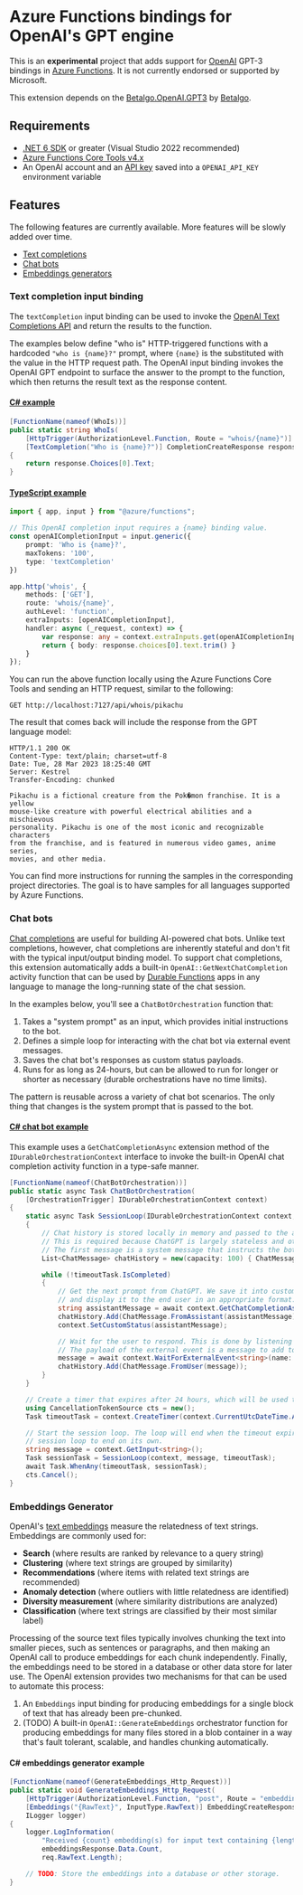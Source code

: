 # Azure Functions bindings for OpenAI's GPT engine

This is an **experimental** project that adds support for [OpenAI](https://platform.openai.com/) GPT-3 bindings in [Azure Functions](https://azure.microsoft.com/products/functions/). It is not currently endorsed or supported by Microsoft.

This extension depends on the [Betalgo.OpenAI.GPT3](https://github.com/betalgo/openai) by [Betalgo](https://github.com/betalgo).

## Requirements

* [.NET 6 SDK](https://dotnet.microsoft.com/download/dotnet/6.0) or greater (Visual Studio 2022 recommended)
* [Azure Functions Core Tools v4.x](https://learn.microsoft.com/azure/azure-functions/functions-run-local?tabs=v4%2Cwindows%2Cnode%2Cportal%2Cbash)
* An OpenAI account and an [API key](https://platform.openai.com/account/api-keys) saved into a `OPENAI_API_KEY` environment variable

## Features

The following features are currently available. More features will be slowly added over time.

* [Text completions](#text-completion-input-binding)
* [Chat bots](#chat-bots)
* [Embeddings generators](#embeddings-generator)

### Text completion input binding

The `textCompletion` input binding can be used to invoke the [OpenAI Text Completions API](https://platform.openai.com/docs/guides/completion) and return the results to the function.

The examples below define "who is" HTTP-triggered functions with a hardcoded `"who is {name}?"` prompt, where `{name}` is the substituted with the value in the HTTP request path. The OpenAI input binding invokes the OpenAI GPT endpoint to surface the answer to the prompt to the function, which then returns the result text as the response content.

#### [C# example](./samples/dotnet/csharp-inproc/)

```csharp
[FunctionName(nameof(WhoIs))]
public static string WhoIs(
    [HttpTrigger(AuthorizationLevel.Function, Route = "whois/{name}")] HttpRequest req,
    [TextCompletion("Who is {name}?")] CompletionCreateResponse response)
{
    return response.Choices[0].Text;
}
```

#### [TypeScript example](./samples/nodejs/)

```typescript
import { app, input } from "@azure/functions";

// This OpenAI completion input requires a {name} binding value.
const openAICompletionInput = input.generic({
    prompt: 'Who is {name}?',
    maxTokens: '100',
    type: 'textCompletion'
})

app.http('whois', {
    methods: ['GET'],
    route: 'whois/{name}',
    authLevel: 'function',
    extraInputs: [openAICompletionInput],
    handler: async (_request, context) => {
        var response: any = context.extraInputs.get(openAICompletionInput)
        return { body: response.choices[0].text.trim() }
    }
});
```

You can run the above function locally using the Azure Functions Core Tools and sending an HTTP request, similar to the following:

```http
GET http://localhost:7127/api/whois/pikachu
```

The result that comes back will include the response from the GPT language model:

```text
HTTP/1.1 200 OK
Content-Type: text/plain; charset=utf-8
Date: Tue, 28 Mar 2023 18:25:40 GMT
Server: Kestrel
Transfer-Encoding: chunked

Pikachu is a fictional creature from the Pok�mon franchise. It is a yellow
mouse-like creature with powerful electrical abilities and a mischievous
personality. Pikachu is one of the most iconic and recognizable characters
from the franchise, and is featured in numerous video games, anime series,
movies, and other media.
```

You can find more instructions for running the samples in the corresponding project directories. The goal is to have samples for all languages supported by Azure Functions.

### Chat bots

[Chat completions](https://platform.openai.com/docs/guides/chat) are useful for building AI-powered chat bots. Unlike text completions, however, chat completions are inherently stateful and don't fit with the typical input/output binding model. To support chat completions, this extension automatically adds a built-in `OpenAI::GetNextChatCompletion` activity function that can be used by [Durable Functions](https://learn.microsoft.com/azure/azure-functions/durable/durable-functions-overview) apps in any language to manage the long-running state of the chat session.

In the examples below, you'll see a `ChatBotOrchestration` function that:

1. Takes a "system prompt" as an input, which provides initial instructions to the bot.
1. Defines a simple loop for interacting with the chat bot via external event messages.
1. Saves the chat bot's responses as custom status payloads.
1. Runs for as long as 24-hours, but can be allowed to run for longer or shorter as necessary (durable orchestrations have no time limits).

The pattern is reusable across a variety of chat bot scenarios. The only thing that changes is the system prompt that is passed to the bot.

#### [C# chat bot example](./samples/dotnet/csharp-inproc/ChatBot.cs)

This example uses a `GetChatCompletionAsync` extension method of the `IDurableOrchestrationContext` interface to invoke the built-in OpenAI chat completion activity function in a type-safe manner.

```csharp
[FunctionName(nameof(ChatBotOrchestration))]
public static async Task ChatBotOrchestration(
    [OrchestrationTrigger] IDurableOrchestrationContext context)
{
    static async Task SessionLoop(IDurableOrchestrationContext context, string message, Task timeoutTask)
    {
        // Chat history is stored locally in memory and passed to the activity function for each iteration.
        // This is required because ChatGPT is largely stateless and otherwise won't remember previous replies.
        // The first message is a system message that instructs the bot about how it should behave.
        List<ChatMessage> chatHistory = new(capacity: 100) { ChatMessage.FromSystem(message) };

        while (!timeoutTask.IsCompleted)
        {
            // Get the next prompt from ChatGPT. We save it into custom status so that a client can query it
            // and display it to the end user in an appropriate format.
            string assistantMessage = await context.GetChatCompletionAsync(chatHistory);
            chatHistory.Add(ChatMessage.FromAssistant(assistantMessage));
            context.SetCustomStatus(assistantMessage);

            // Wait for the user to respond. This is done by listening for an external event of a well-known name.
            // The payload of the external event is a message to add to the chat history.
            message = await context.WaitForExternalEvent<string>(name: "UserResponse");
            chatHistory.Add(ChatMessage.FromUser(message));
        }
    }

    // Create a timer that expires after 24 hours, which will be used to terminate the session loop.
    using CancellationTokenSource cts = new();
    Task timeoutTask = context.CreateTimer(context.CurrentUtcDateTime.AddHours(24), cts.Token);

    // Start the session loop. The loop will end when the timeout expires or if some other input causes the
    // session loop to end on its own.
    string message = context.GetInput<string>();
    Task sessionTask = SessionLoop(context, message, timeoutTask);
    await Task.WhenAny(timeoutTask, sessionTask);
    cts.Cancel();
}
```

### Embeddings Generator

OpenAI's [text embeddings](https://platform.openai.com/docs/guides/embeddings) measure the relatedness of text strings. Embeddings are commonly used for:

* **Search** (where results are ranked by relevance to a query string)
* **Clustering** (where text strings are grouped by similarity)
* **Recommendations** (where items with related text strings are recommended)
* **Anomaly detection** (where outliers with little relatedness are identified)
* **Diversity measurement** (where similarity distributions are analyzed)
* **Classification** (where text strings are classified by their most similar label)

Processing of the source text files typically involves chunking the text into smaller pieces, such as sentences or paragraphs, and then making an OpenAI call to produce embeddings for each chunk independently. Finally, the embeddings need to be stored in a database or other data store for later use. The OpenAI extension provides two mechanisms for that can be used to automate this process:

1. An `Embeddings` input binding for producing embeddings for a single block of text that has already been pre-chunked.
1. (TODO) A built-in `OpenAI::GenerateEmbeddings` orchestrator function for producing embeddings for many files stored in a blob container in a way that's fault tolerant, scalable, and handles chunking automatically.

#### C# embeddings generator example

```csharp
[FunctionName(nameof(GenerateEmbeddings_Http_Request))]
public static void GenerateEmbeddings_Http_Request(
    [HttpTrigger(AuthorizationLevel.Function, "post", Route = "embeddings")] EmbeddingsRequest req,
    [Embeddings("{RawText}", InputType.RawText)] EmbeddingCreateResponse embeddingsResponse,
    ILogger logger)
{
    logger.LogInformation(
        "Received {count} embedding(s) for input text containing {length} characters.",
        embeddingsResponse.Data.Count,
        req.RawText.Length);

    // TODO: Store the embeddings into a database or other storage.
}
```


